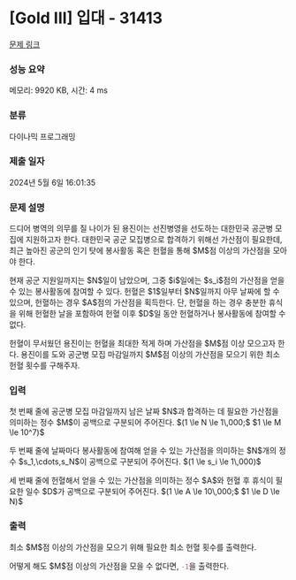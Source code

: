 # [Gold III] 입대 - 31413 

[문제 링크](https://www.acmicpc.net/problem/31413) 

### 성능 요약

메모리: 9920 KB, 시간: 4 ms

### 분류

다이나믹 프로그래밍

### 제출 일자

2024년 5월 6일 16:01:35

### 문제 설명

<p>드디어 병역의 의무를 질 나이가 된 용진이는 선진병영을 선도하는 대한민국 공군병 모집에 지원하고자 한다. 대한민국 공군 모집병으로 합격하기 위해선 가산점이 필요한데, 최근 높아진 공군의 인기 탓에 봉사활동 혹은 헌혈을 통해 $M$점 이상의 가산점을 모아야 한다.</p>

<p>현재 공군 지원일까지는 $N$일이 남았으며, 그중 $i$일에는 $s_i$점의 가산점을 얻을 수 있는 봉사활동에 참여할 수 있다. 헌혈은 $1$일부터 $N$일까지 아무 날짜에 할 수 있으며, 헌혈하는 경우 $A$점의 가산점을 획득한다. 단, 헌혈을 하는 경우 충분한 휴식을 위해 헌혈한 날을 포함하여 헌혈 이후 $D$일 동안 헌혈하거나 봉사활동에 참여할 수 없다.</p>

<p>헌혈이 무서웠던 용진이는 헌혈을 최대한 적게 하며 가산점을 $M$점 이상 모으고자 한다. 용진이를 도와 공군병 모집 마감일까지 $M$점 이상의 가산점을 모으기 위한 최소 헌혈 횟수를 구해주자.</p>

### 입력 

 <p>첫 번째 줄에 공군병 모집 마감일까지 남은 날짜 $N$과 합격하는 데 필요한 가산점을 의미하는 정수 $M$이 공백으로 구분되어 주어진다. $(1 \le N \le 1\,000;$ $1 \le M \le 10^7)$</p>

<p>두 번째 줄에 날짜마다 봉사활동에 참여해 얻을 수 있는 가산점을 의미하는 $N$개의 정수 $s_1,\cdots,s_N$이 공백으로 구분되어 주어진다. $(1 \le s_i \le 1\,000)$</p>

<p>세 번째 줄에 헌혈해서 얻을 수 있는 가산점을 의미하는 정수 $A$와 헌혈 후 휴식이 필요한 일수 $D$가 공백으로 구분되어 주어진다. $(1 \le A \le 10\,000;$ $1 \le D \le N)$</p>

### 출력 

 <p>최소 $M$점 이상의 가산점을 모으기 위해 필요한 최소 헌혈 횟수를 출력한다.</p>

<p>어떻게 해도 $M$점 이상의 가산점을 모을 수 없다면, <span style="color:#e74c3c;"><code>-1</code></span>을 출력한다.</p>

